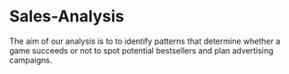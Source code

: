 # Sales-Analysis
The aim of our analysis is to to identify patterns that determine whether a game succeeds or not to spot potential bestsellers and plan advertising campaigns.
